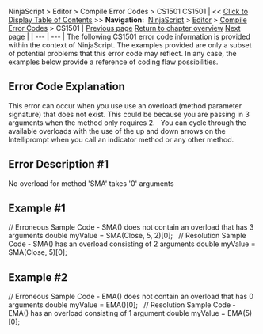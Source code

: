 ﻿
NinjaScript \> Editor \> Compile Error Codes \> CS1501
CS1501
| \<\< [Click to Display Table of Contents](cs1501.md) \>\> **Navigation:**     [NinjaScript](ninjascript.md) \> [Editor](editor.md) \> [Compile Error Codes](compile_error_codes.md) \> CS1501 | [Previous page](cs1061.md) [Return to chapter overview](compile_error_codes.md) [Next page](cs1502.md) |
| --- | --- |
The following CS1501 error code information is provided within the context of NinjaScript. The examples provided are only a subset of potential problems that this error code may reflect. In any case, the examples below provide a reference of coding flaw possibilities.
## 
## Error Code Explanation
This error can occur when you use use an overload (method parameter signature) that does not exist. This could be because you are passing in 3 arguments when the method only requires 2\.
 
You can cycle through the available overloads with the use of the up and down arrows on the Intelliprompt when you call an indicator method or any other method.
## 
## Error Description \#1 
No overload for method 'SMA' takes '0' arguments
 
## Example \#1
// Erroneous Sample Code \- SMA() does not contain an overload that has 3 arguments
double myValue \= SMA(Close, 5, 2\)\[0];
 
// Resolution Sample Code \- SMA() has an overload consisting of 2 arguments
double myValue \= SMA(Close, 5\)\[0];
## 
## Example \#2
// Erroneous Sample Code \- EMA() does not contain an overload that has 0 arguments
double myValue \= EMA()\[0]; 
 
// Resolution Sample Code \- EMA() has an overload consisting of 1 argument
double myValue \= EMA(5\)\[0]; 
 

